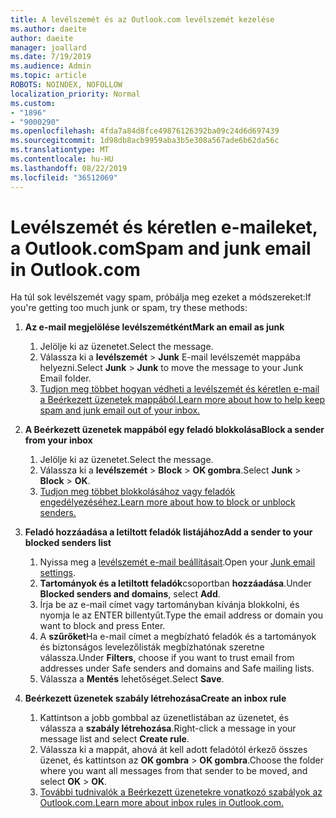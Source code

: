 ```yaml
---
title: A levélszemét és az Outlook.com levélszemét kezelése
ms.author: daeite
author: daeite
manager: joallard
ms.date: 7/19/2019
ms.audience: Admin
ms.topic: article
ROBOTS: NOINDEX, NOFOLLOW
localization_priority: Normal
ms.custom:
- "1896"
- "9000290"
ms.openlocfilehash: 4fda7a84d8fce49876126392ba09c24d6d697439
ms.sourcegitcommit: 1d98db8acb9959aba3b5e308a567ade6b62da56c
ms.translationtype: MT
ms.contentlocale: hu-HU
ms.lasthandoff: 08/22/2019
ms.locfileid: "36512069"
---
```

# <a name="spam-and-junk-email-in-outlookcom"></a><span data-ttu-id="ee248-102">Levélszemét és kéretlen e-maileket, a Outlook.com</span><span class="sxs-lookup"><span data-stu-id="ee248-102">Spam and junk email in Outlook.com</span></span>

<span data-ttu-id="ee248-103">Ha túl sok levélszemét vagy spam, próbálja meg ezeket a módszereket:</span><span class="sxs-lookup"><span data-stu-id="ee248-103">If you're getting too much junk or spam, try these methods:</span></span>

1. <span data-ttu-id="ee248-104">**Az e-mail megjelölése levélszemétként**</span><span class="sxs-lookup"><span data-stu-id="ee248-104">**Mark an email as junk**</span></span>
    1. <span data-ttu-id="ee248-105">Jelölje ki az üzenetet.</span><span class="sxs-lookup"><span data-stu-id="ee248-105">Select the message.</span></span>
    1. <span data-ttu-id="ee248-106">Válassza ki a **levélszemét** > **Junk** E-mail levélszemét mappába helyezni.</span><span class="sxs-lookup"><span data-stu-id="ee248-106">Select **Junk** > **Junk** to move the message to your Junk Email folder.</span></span>
    1. [<span data-ttu-id="ee248-107">Tudjon meg többet hogyan védheti a levélszemét és kéretlen e-mail a Beérkezett üzenetek mappából.</span><span class="sxs-lookup"><span data-stu-id="ee248-107">Learn more about how to help keep spam and junk email out of your inbox.</span></span>](https://support.office.com/article/a3ece97b-82f8-4a5e-9ac3-e92fa6427ae4?wt.mc_id=Office_Outlook_com_Alchemy)

1. <span data-ttu-id="ee248-108">**A Beérkezett üzenetek mappából egy feladó blokkolása**</span><span class="sxs-lookup"><span data-stu-id="ee248-108">**Block a sender from your inbox**</span></span>
    1. <span data-ttu-id="ee248-109">Jelölje ki az üzenetet.</span><span class="sxs-lookup"><span data-stu-id="ee248-109">Select the message.</span></span>
    1. <span data-ttu-id="ee248-110">Válassza ki a **levélszemét** > **Block** > **OK gombra**.</span><span class="sxs-lookup"><span data-stu-id="ee248-110">Select **Junk** > **Block** > **OK**.</span></span>
    1. [<span data-ttu-id="ee248-111">Tudjon meg többet blokkolásához vagy feladók engedélyezéséhez.</span><span class="sxs-lookup"><span data-stu-id="ee248-111">Learn more about how to block or unblock senders.</span></span>](https://support.office.com/article/afba1c94-77bb-4f50-8b85-057cf52f4d5e?wt.mc_id=Office_Outlook_com_Alchemy)

1. <span data-ttu-id="ee248-112">**Feladó hozzáadása a letiltott feladók listájához**</span><span class="sxs-lookup"><span data-stu-id="ee248-112">**Add a sender to your blocked senders list**</span></span>
    1. <span data-ttu-id="ee248-113">Nyissa meg a [levélszemét e-mail beállításait](https://outlook.live.com/mail/options/mail/junkEmail/blockedSendersAndDomainsV2).</span><span class="sxs-lookup"><span data-stu-id="ee248-113">Open your [Junk email settings](https://outlook.live.com/mail/options/mail/junkEmail/blockedSendersAndDomainsV2).</span></span>
    1. <span data-ttu-id="ee248-114">**Tartományok és a letiltott feladók**csoportban **hozzáadása**.</span><span class="sxs-lookup"><span data-stu-id="ee248-114">Under **Blocked senders and domains**, select **Add**.</span></span>
    1. <span data-ttu-id="ee248-115">Írja be az e-mail címet vagy tartományban kívánja blokkolni, és nyomja le az ENTER billentyűt.</span><span class="sxs-lookup"><span data-stu-id="ee248-115">Type the email address or domain you want to block and press Enter.</span></span>
    1. <span data-ttu-id="ee248-116">A **szűrőket**Ha e-mail címet a megbízható feladók és a tartományok és biztonságos levelezőlisták megbízhatónak szeretne válassza.</span><span class="sxs-lookup"><span data-stu-id="ee248-116">Under **Filters**, choose if you want to trust email from addresses under Safe senders and domains and Safe mailing lists.</span></span>
    1. <span data-ttu-id="ee248-117">Válassza a **Mentés** lehetőséget.</span><span class="sxs-lookup"><span data-stu-id="ee248-117">Select **Save**.</span></span>

1. <span data-ttu-id="ee248-118">**Beérkezett üzenetek szabály létrehozása**</span><span class="sxs-lookup"><span data-stu-id="ee248-118">**Create an inbox rule**</span></span>
    1. <span data-ttu-id="ee248-119">Kattintson a jobb gombbal az üzenetlistában az üzenetet, és válassza a **szabály létrehozása**.</span><span class="sxs-lookup"><span data-stu-id="ee248-119">Right-click a message in your message list and select **Create rule**.</span></span>
    1. <span data-ttu-id="ee248-120">Válassza ki a mappát, ahová át kell adott feladótól érkező összes üzenet, és kattintson az **OK gombra** > **OK gombra**.</span><span class="sxs-lookup"><span data-stu-id="ee248-120">Choose the folder where you want all messages from that sender to be moved, and select **OK** > **OK**.</span></span>
    1. [<span data-ttu-id="ee248-121">További tudnivalók a Beérkezett üzenetekre vonatkozó szabályok az Outlook.com.</span><span class="sxs-lookup"><span data-stu-id="ee248-121">Learn more about inbox rules in Outlook.com.</span></span>](https://support.office.com/article/4b094371-a5d7-49bd-8b1b-4e4896a7cc5d?wt.mc_id=Office_Outlook_com_Alchemy)